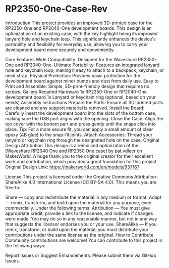 # RP2350-One-Case-Rev
Introduction
This project provides an improved 3D-printed case for the RP2350-One and RP2040-One development boards.
This design is an optimization of an existing case, with the key highlight being its improved lanyard hole and keychain loop. This significantly enhances the device's portability and flexibility for everyday use, allowing you to carry your development board more securely and conveniently.

Core Features
Wide Compatibility: Designed for the Waveshare RP2350-One and RP2040-One.
Ultimate Portability: Features an integrated lanyard hole and keychain loop, making it easy to attach to a backpack, keychain, or neck strap.
Physical Protection: Provides basic protection for the development board against minor bumps and dust from daily use.
Easy to Print and Assemble: Simple, 3D-print-friendly design that requires no screws.
Gallery
Required Hardware
1x RP2350-One or RP2040-One development board
1x Lanyard or keychain ring (optional, based on your needs)
Assembly Instructions
Prepare the Parts: Ensure all 3D-printed parts are cleaned and any support material is removed.
Install the Board: Carefully insert the development board into the slots of the bottom case, making sure the USB port aligns with the opening.
Close the Case: Align the top cover with the bottom part and press gently until the snaps click into place. Tip: For a more secure fit, you can apply a small amount of clear epoxy (AB glue) to the snap-fit joints.
Attach Accessories: Thread your lanyard or keychain ring through the designated hole on the case.
Original Design Attribution
This design is a remix and optimization of the [Waveshare RP2040 One and RP2350 One case] by pat.vdleer on MakerWorld.
A huge thank you to the original creator for their excellent work and contribution, which provided a great foundation for this project.
Original Design Link: https://makerworld.com/en/models/937167

License
This project is licensed under the Creative Commons Attribution-ShareAlike 4.0 International License (CC BY-SA 4.0).
This means you are free to:

Share — copy and redistribute the material in any medium or format.
Adapt — remix, transform, and build upon the material for any purpose, even commercially.
Under the following terms:
Attribution — You must give appropriate credit, provide a link to the license, and indicate if changes were made. You may do so in any reasonable manner, but not in any way that suggests the licensor endorses you or your use.
ShareAlike — If you remix, transform, or build upon the material, you must distribute your contributions under the same license as the original.
How to Contribute
Community contributions are welcome! You can contribute to this project in the following ways:

Report Issues or Suggest Enhancements: Please submit them via GitHub Issues.

